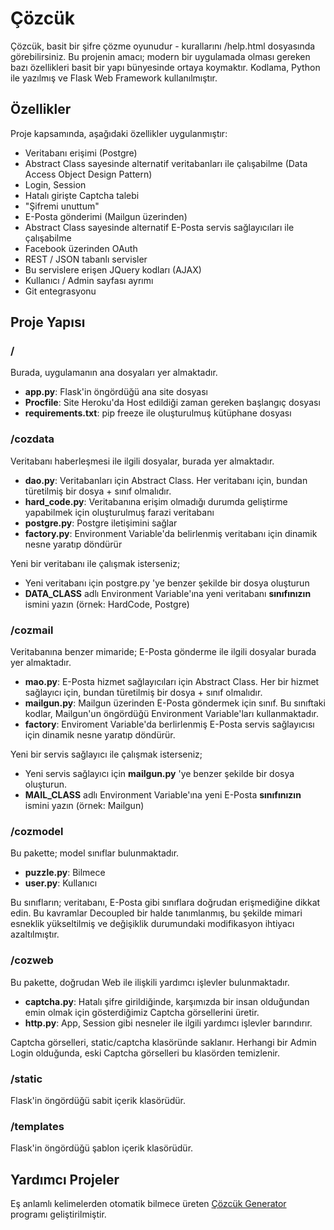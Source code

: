 # Çözcük

Çözcük, basit bir şifre çözme oyunudur - kurallarını /help.html dosyasında görebilirsiniz. Bu projenin amacı; modern 
bir uygulamada olması gereken bazı özellikleri basit bir yapı bünyesinde ortaya koymaktır. Kodlama, Python ile
yazılmış ve Flask Web Framework kullanılmıştır.

## Özellikler

Proje kapsamında, aşağıdaki özellikler uygulanmıştır:
- Veritabanı erişimi (Postgre)
- Abstract Class sayesinde alternatif veritabanları ile çalışabilme (Data Access Object Design Pattern)
- Login, Session
- Hatalı girişte Captcha talebi
- "Şifremi unuttum"
- E-Posta gönderimi (Mailgun üzerinden)
- Abstract Class sayesinde alternatif E-Posta servis sağlayıcıları ile çalışabilme
- Facebook üzerinden OAuth
- REST / JSON tabanlı servisler
- Bu servislere erişen JQuery kodları (AJAX)
- Kullanıcı / Admin sayfası ayrımı
- Git entegrasyonu

## Proje Yapısı

### /

Burada, uygulamanın ana dosyaları yer almaktadır. 
- **app.py**: Flask'in öngördüğü ana site dosyası
- **Procfile**: Site Heroku'da Host edildiği zaman gereken başlangıç dosyası
- **requirements.txt**: pip freeze ile oluşturulmuş kütüphane dosyası

### /cozdata

Veritabanı haberleşmesi ile ilgili dosyalar, burada yer almaktadır. 
- **dao.py**: Veritabanları için Abstract Class. Her veritabanı için, bundan türetilmiş bir dosya + sınıf olmalıdır.
- **hard_code.py**: Veritabanına erişim olmadığı durumda geliştirme yapabilmek için oluşturulmuş farazi veritabanı
- **postgre.py**: Postgre iletişimini sağlar
- **factory.py**: Environment Variable'da belirlenmiş veritabanı için dinamik nesne yaratıp döndürür

Yeni bir veritabanı ile çalışmak isterseniz;
- Yeni veritabanı için postgre.py 'ye benzer şekilde bir dosya oluşturun
- **DATA_CLASS** adlı Environment Variable'ına yeni veritabanı **sınıfınızın** ismini yazın (örnek: HardCode, Postgre)

### /cozmail

Veritabanına benzer mimaride; E-Posta gönderme ile ilgili dosyalar burada yer almaktadır.
- **mao.py**: E-Posta hizmet sağlayıcıları için Abstract Class. Her bir hizmet sağlayıcı için, bundan türetilmiş bir dosya + sınıf olmalıdır.
- **mailgun.py**: Mailgun üzerinden E-Posta göndermek için sınıf. Bu sınıftaki kodlar, Mailgun'un öngördüğü Environment Variable'ları kullanmaktadır. 
- **factory**: Enviroment Variable'da berlirlenmiş E-Posta servis sağlayıcısı için dinamik nesne yaratıp döndürür.

Yeni bir servis sağlayıcı ile çalışmak isterseniz;
- Yeni servis sağlayıcı için **mailgun.py** 'ye benzer şekilde bir dosya oluşturun.
- **MAIL_CLASS** adlı Environment Variable'ına yeni E-Posta **sınıfınızın** ismini yazın (örnek: Mailgun)

### /cozmodel

Bu pakette; model sınıflar bulunmaktadır. 
- **puzzle.py**: Bilmece
- **user.py**: Kullanıcı

Bu sınıfların; veritabanı, E-Posta gibi sınıflara doğrudan erişmediğine dikkat edin. Bu kavramlar Decoupled bir halde
tanımlanmış, bu şekilde mimari esneklik yükseltilmiş ve değişiklik durumundaki modifikasyon ihtiyacı azaltılmıştır.

### /cozweb

Bu pakette, doğrudan Web ile ilişkili yardımcı işlevler bulunmaktadır.
- **captcha.py**: Hatalı şifre girildiğinde, karşımızda bir insan olduğundan emin olmak için gösterdiğimiz Captcha görsellerini üretir. 
- **http.py**: App, Session gibi nesneler ile ilgili yardımcı işlevler barındırır.

Captcha görselleri, static/captcha klasöründe saklanır. Herhangi bir Admin Login olduğunda, eski Captcha görselleri bu klasörden temizlenir.

### /static

Flask'in öngördüğü sabit içerik klasörüdür. 

### /templates

Flask'in öngördüğü şablon içerik klasörüdür.

## Yardımcı Projeler

Eş anlamlı kelimelerden otomatik bilmece üreten [Çözcük Generator](https://github.com/keremkoseoglu/cozcuk-generator) programı geliştirilmiştir.